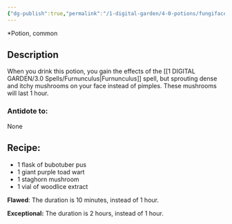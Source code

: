 ```yaml
---
{"dg-publish":true,"permalink":"/1-digital-garden/4-0-potions/fungiface-potion-ec/"}
---
```


*Potion, common 

## Description
When you drink this potion, you gain the effects of the [[1 DIGITAL GARDEN/3.0 Spells/Furnunculus\|Furnunculus]] spell, but sprouting dense and itchy mushrooms on your face instead of pimples. These mushrooms will last 1 hour.

### Antidote to: 
None

## Recipe:

- 1 flask of bubotuber pus
- 1 giant purple toad wart
- 1 staghorn mushroom
- 1 vial of woodlice extract

**Flawed**:
The duration is 10 minutes, instead of 1 hour.

**Exceptional:** 
The duration is 2 hours, instead of 1 hour.